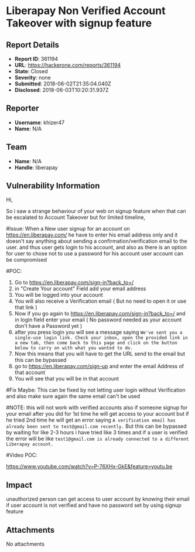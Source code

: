# Liberapay Non Verified Account Takeover with signup feature

## Report Details
- **Report ID**: 361194
- **URL**: https://hackerone.com/reports/361194
- **State**: Closed
- **Severity**: none
- **Submitted**: 2018-06-02T21:35:04.040Z
- **Disclosed**: 2018-06-03T10:20:31.937Z

## Reporter
- **Username**: khizer47
- **Name**: N/A

## Team
- **Name**: N/A
- **Handle**: liberapay

## Vulnerability Information
Hi,

So i saw a strange behaviour of your web on signup feature when that can be escalated to Account Takeover but for limited timeline, 

#Issue:
When a New user signup for an account on https://en.liberapay.com/ he have to enter his email address only and it doesn't say anything about sending a confirmation/verification email to the user. and thus user gets login to his account, and also as there is an option for user to chose not to use a password for his account user account can be compromised 

#POC:
1) Go to https://en.liberapay.com/sign-in?back_to=/
2) in "Create Your account" Field add your email address 
3) You will be logged into your account
4) You will also receive a Verification email ( But no need to open it or use that link ) 
5) Now if you go again to https://en.liberapay.com/sign-in?back_to=/ and in login field enter your email ( No password needed as your account don't have a Password yet ) 
6) after you press login you will see a message saying 
`We've sent you a single-use login link. Check your inbox, open the provided link in a new tab, then come back to this page and click on the button below to carry on with what you wanted to do.`
7) Now this means that you will have to get the URL send to the email but this can be bypassed
8) go to https://en.liberapay.com/sign-up and enter the email Address of that account 
9) You will see that you will be in that account 

#Fix Maybe: 
This can be fixed by not letting user login without Verification 
and also make sure again the same email can't be used 

#NOTE:
this will not work with verified accounts 
also if someone signup for your email after you did for 1st time he will get access to your account but if he tried 2nd time he will get an error saying `A verification email has already been sent to test@gmail.com recently.` But this can be bypassed by waiting for like 2-3 hours i have tried  like 3 times and if a user is verified the error will be like `test1@gmail.com is already connected to a different Liberapay account.`

#Video POC:

https://www.youtube.com/watch?v=P-76XHx-GkE&feature=youtu.be

## Impact

unauthorized person can get access to user account by knowing their email if user account is not verified and have no password set by using signup feature

## Attachments
No attachments
